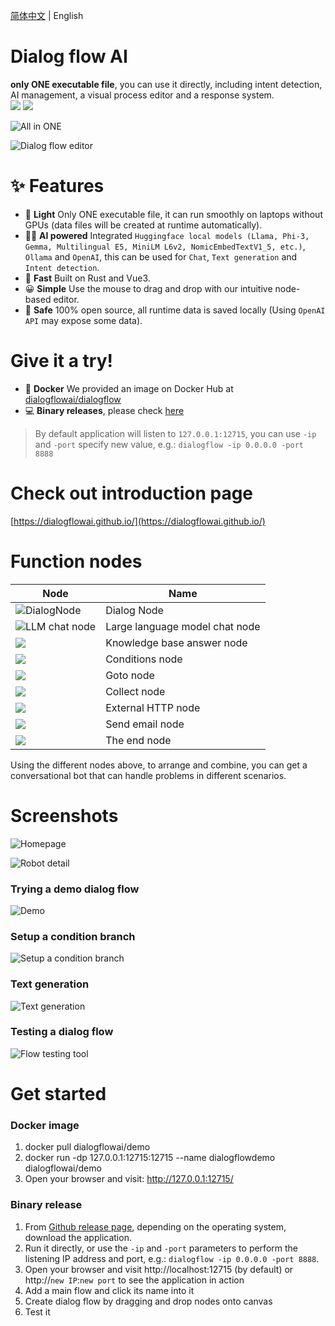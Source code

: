 [简体中文](./README_zh-CN.md) | English

# Dialog flow AI
**only ONE executable file**, you can use it directly, including intent detection, AI management, a visual process editor and a response system.  
<img src="https://img.shields.io/badge/Latest_version-v1.19.1-blue" /> <img src="https://img.shields.io/badge/MSRV-1.85.0-green" />

![All in ONE](./doc/assets/allinone.png)

![Dialog flow editor](./doc/assets/screenshots/flow-editor.png)

# ✨ Features
* 🛒 **Light** Only ONE executable file, it can run smoothly on laptops without GPUs (data files will be created at runtime automatically).
* 🐱‍🏍 **AI powered** Integrated `Huggingface local models (Llama, Phi-3, Gemma, Multilingual E5, MiniLM L6v2, NomicEmbedTextV1_5, etc.)`, `Ollama` and `OpenAI`, this can be used for `Chat`, `Text generation` and `Intent detection`.
* 🚀 **Fast** Built on Rust and Vue3.
* 😀 **Simple** Use the mouse to drag and drop with our intuitive node-based editor.
* 🔐 **Safe** 100% open source, all runtime data is saved locally (Using `OpenAI API` may expose some data).

# Give it a try!
* 🐋 **Docker** We provided an image on Docker Hub at [dialogflowai/dialogflow](https://hub.docker.com/r/dialogflowai/dialogflow/)
* 💻 **Binary releases**, please check [here](https://github.com/dialogflowai/dialogflow/releases)

> By default application will listen to `127.0.0.1:12715`, you can use `-ip` and `-port` specify new value, e.g.: `dialogflow -ip 0.0.0.0 -port 8888`

<!-- # Releases and source code
* 💾 If you're looking for **binary releases**, please check [here](https://github.com/dialogflowai/dialogflow/releases)
* 🎈 The **back end** of this application is [here](https://github.com/dialogflowchatbot/dialogflow-backend)
* 🎨 The **front end** of this application is [here](https://github.com/dialogflowchatbot/dialogflow-frontend) -->

# Check out introduction page
[https://dialogflowai.github.io/](https://dialogflowai.github.io/)

# Function nodes
|Node|Name|
|----|----|
|![DialogNode](./doc/assets/screenshots/dialogNode.png)|Dialog Node|
|![LLM chat node](./doc/assets/screenshots/llmChatNode.png)|Large language model chat node|
|![](./doc/assets/screenshots/knowledgeBaseAnswerNode.png)|Knowledge base answer node|
|![](./doc/assets/screenshots/conditionNode.png)|Conditions node|
|![](./doc/assets/screenshots/gotoNode.png)|Goto node|
|![](./doc/assets/screenshots/collectNode.png)|Collect node|
|![](./doc/assets/screenshots/externalApiNode.png)|External HTTP node|
|![](./doc/assets/screenshots/sendEmailNode.png)|Send email node|
|![](./doc/assets/screenshots/theEndNode.png)|The end node|

Using the different nodes above, to arrange and combine, you can get a conversational bot that can handle problems in different scenarios.

# Screenshots
![Homepage](./doc/assets/screenshots/homepage.png)

![Robot detail](./doc/assets/screenshots/robotDetail.png)

### Trying a demo dialog flow
![Demo](./doc/assets/screenshots/demo1.gif)

### Setup a condition branch
![Setup a condition branch](./doc/assets/screenshots/condition1.gif)

### Text generation

![Text generation](./doc/assets/screenshots/textGeneration.gif "Text generation")

### Testing a dialog flow
![Flow testing tool](./doc/assets/screenshots/testing.png "Flow testing tool")


# Get started

### Docker image
1. docker pull dialogflowai/demo
2. docker run -dp 127.0.0.1:12715:12715 --name dialogflowdemo dialogflowai/demo
3. Open your browser and visit: http://127.0.0.1:12715/

### Binary release
1. From [Github release page](https://github.com/dialogflowai/dialogflow/releases), depending on the operating system, download the application.
1. Run it directly, or use the `-ip` and `-port` parameters to perform the listening IP address and port, e.g.: `dialogflow -ip 0.0.0.0 -port 8888`.
1. Open your browser and visit http://localhost:12715 (by default) or http://`new IP`:`new port` to see the application in action
1. Add a main flow and click its name into it
1. Create dialog flow by dragging and drop nodes onto canvas
1. Test it
